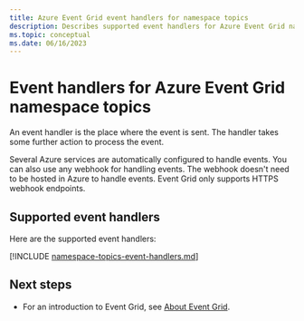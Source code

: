 ```yaml
---
title: Azure Event Grid event handlers for namespace topics
description: Describes supported event handlers for Azure Event Grid namespace topics. 
ms.topic: conceptual
ms.date: 06/16/2023
---
```


# Event handlers for Azure Event Grid namespace topics
An event handler is the place where the event is sent. The handler takes some further action to process the event.

Several Azure services are automatically configured to handle events. You can also use any webhook for handling events. The webhook doesn't need to be hosted in Azure to handle events. Event Grid only supports HTTPS webhook endpoints.

## Supported event handlers
Here are the supported event handlers: 

[!INCLUDE [namespace-topics-event-handlers.md](includes/namespace-topics-event-handlers.md)]

## Next steps
- For an introduction to Event Grid, see [About Event Grid](overview.md).
